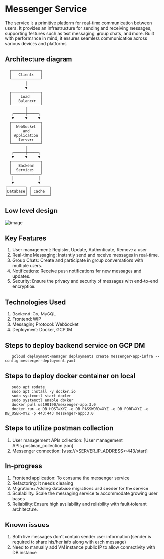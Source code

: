 # Messenger Service
The service is a primitive platform for real-time communication between users. It provides an infrastructure for sending and receiving messages, supporting features such as text messaging, group chats, and more. Built with performance in mind, it ensures seamless communication across various devices and platforms.

## Architecture diagram
      ┌─────────────┐
      │   Clients   │
      └─────────────┘
             │
             ▼
      ┌─────────────┐
      │    Load     │
      │   Balancer  │
      └─────────────┘
             │
       ┌─────┼─────┐
       ▼     ▼     ▼
      ┌─────────────┐
      │  WebSocket  │
      │     and     │
      │ Application │
      │   Servers   │
      └─────────────┘
             │
       ┌─────┼─────┐
       ▼     ▼     ▼
      ┌─────────────┐
      │   Backend   │
      │  Services   │
      └─────────────┘
       │           │
       ▼           ▼
    ┌────────┐ ┌────────┐
    │Database│ │ Cache  │
    └────────┘ └────────┘

## Low level design
![image](https://github.com/us190190/messenger/assets/3051295/cb0f4bb8-b909-44b3-8da2-107c903a5805)

## Key Features
1. User management: Register, Update, Authenticate, Remove a user
2. Real-time Messaging: Instantly send and receive messages in real-time.
3. Group Chats: Create and participate in group conversations with multiple users.
4. Notifications: Receive push notifications for new messages and updates.
5. Security: Ensure the privacy and security of messages with end-to-end encryption.

## Technologies Used

1. Backend: Go, MySQL
2. Frontend: WIP
3. Messaging Protocol: WebSocket
4. Deployment: Docker, GCPDM

## Steps to deploy backend service on GCP DM
```
   gcloud deployment-manager deployments create messenger-app-infra --config messenger-deployment.yaml
```

## Steps to deploy docker container on local
```
   sudo apt update
   sudo apt install -y docker.io
   sudo systemctl start docker
   sudo systemctl enable docker
   docker pull us190190/messenger-app:3.0
   docker run -e DB_HOST=XYZ -e DB_PASSWORD=XYZ -e DB_PORT=XYZ -e DB_USER=XYZ -p 443:443 messenger-app:3.0
```

## Steps to utilize postman collection
1. User management APIs collection: [User management APIs.postman_collection.json]
2. Messenger connection: [wss://<SERVER_IP_ADDRESS>:443/start]

## In-progress
1. Frontend application: To consume the messenger service
2. Refactoring: It needs cleaning
3. Migrations: Adding database migrations and seeder for the service
4. Scalability: Scale the messaging service to accommodate growing user bases
5. Reliability: Ensure high availability and reliability with fault-tolerant architecture.
   
## Known issues
1. Both live messages don't contain sender user information (sender is required to share his/her info along with each message)
2. Need to manually add VM instance public IP to allow connectivity with DB instance
